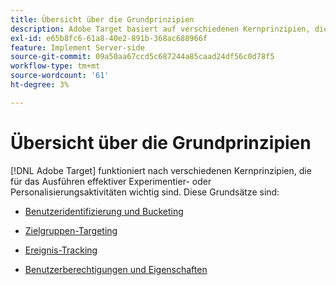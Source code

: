 ```yaml
---
title: Übersicht über die Grundprinzipien
description: Adobe Target basiert auf verschiedenen Kernprinzipien, die für die Durchführung effektiver Experimentier- oder Personalisierungsaktivitäten wichtig sind.
exl-id: e65b8fc6-61a8-40e2-891b-368ac688966f
feature: Implement Server-side
source-git-commit: 09a50aa67ccd5c687244a85caad24df56c0d78f5
workflow-type: tm+mt
source-wordcount: '61'
ht-degree: 3%

---
```


# Übersicht über die Grundprinzipien

[!DNL Adobe Target] funktioniert nach verschiedenen Kernprinzipien, die für das Ausführen effektiver Experimentier- oder Personalisierungsaktivitäten wichtig sind. Diese Grundsätze sind:

* [Benutzeridentifizierung und Bucketing](user-identification-and-bucketing.md)

* [Zielgruppen-Targeting](audience-targeting.md)

* [Ereignis-Tracking](event-tracking.md)

* [Benutzerberechtigungen und Eigenschaften](user-permissions-and-properties.md)
